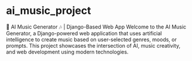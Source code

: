 # ai_music_project
🎵 AI Music Generator 🎶 | Django-Based Web App Welcome to the AI Music Generator, a Django-powered web application that uses artificial intelligence to create music based on user-selected genres, moods, or prompts. This project showcases the intersection of AI, music creativity, and web development using modern technologies.
